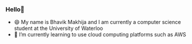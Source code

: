 ### Hello👋 

- 😄 My name is Bhavik Makhija and I am currently a computer science student at the University of Waterloo
- 🌱 I’m currently learning to use cloud computing platforms such as AWS
<!--
**BhavikMakhija/BhavikMakhija** is a ✨ _special_ ✨ repository because its `README.md` (this file) appears on your GitHub profile.

Here are some ideas to get you started:

- 🔭 I’m currently working on ...
- 🌱 I’m currently learning ...
- 👯 I’m looking to collaborate on ...
- 🤔 I’m looking for help with ...
- 💬 Ask me about ...
- 📫 How to reach me: ...
- 😄 Pronouns: ...
- ⚡ Fun fact: ...
-->
